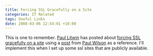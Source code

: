 ```yaml
---
title: Forcing SSL Gracefully on a Site
categories: IT Related
tags: Useful Links
date: 2008-03-06 12:54:01 +10:00
---
```


This is one to remember. [Paul Litwin][0] has posted about [forcing SSL gracefully on a site][1] using a [post][2] from [Paul Wilson][3] as a reference. I'll implement this when I set up some ssl sites that are publicly available.

[0]: http://aspadvice.com/blogs/plitwin/
[1]: http://aspadvice.com/blogs/plitwin/archive/2008/03/05/Forcing-SSL-Gracefully-on-a-Site.aspx
[2]: http://weblogs.asp.net/pwilson/archive/2004/12/23/331455.aspx
[3]: http://weblogs.asp.net/pwilson/
